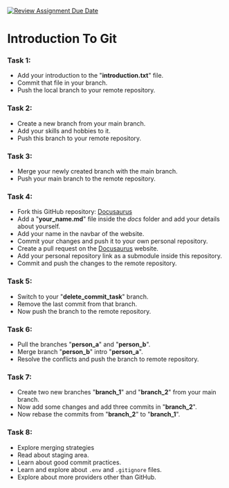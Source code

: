 [![Review Assignment Due Date](https://classroom.github.com/assets/deadline-readme-button-22041afd0340ce965d47ae6ef1cefeee28c7c493a6346c4f15d667ab976d596c.svg)](https://classroom.github.com/a/tQWTHA8V)
# Introduction To Git

### Task 1: 
* Add your introduction to the "**introduction.txt**" file.
* Commit that file in your branch.
* Push the local branch to your remote repository.
### Task 2:
* Create a new branch from your main branch.
* Add your skills and hobbies to it.
* Push this branch to your remote repository.
### Task 3:
* Merge your newly created branch with the main branch.
* Push your main branch to the remote repository.
### Task 4:
* Fork this GitHub repository: [Docusaurus](https://github.com/Yash114Bansal/docusaurus)
* Add a "**your_name.md**" file inside the *docs* folder and add your details about yourself.
* Add your name in the navbar of the website.
* Commit your changes and push it to your own personal repository.
* Create a pull request on the [Docusaurus](https://github.com/Yash114Bansal/docusaurus) website.
* Add your personal repository link as a submodule inside this repository.
* Commit and push the changes to the remote repository.
### Task 5:
* Switch to your "**delete_commit_task**" branch.
* Remove the last commit from that branch.
* Now push the branch to the remote repository.
### Task 6:
* Pull the branches "**person_a**" and "**person_b**".
* Merge branch "**person_b**" intro "**person_a**".
* Resolve the conflicts and push the branch to remote repository.
### Task 7:
* Create two new branches "**branch_1**" and "**branch_2**" from your main branch.
* Now add some changes and add three commits in "**branch_2**".
* Now rebase the commits from "**branch_2**" to "**branch_1**".
### Task 8:
* Explore merging strategies
* Read about staging area.
* Learn about good commit practices.
* Learn and explore about ```.env``` and ```.gitignore``` files.
* Explore about more providers other than GitHub.
